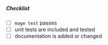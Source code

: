 <!--
Thank you for your pull request. Please provide a description above and review
the requirements below.

Bug fixes and new features should include unit tests.

Contributors guide: https://github.com/cseeger-epages/mail2most/blob/master/CONTRIBUTING.md
-->

##### Checklist
<!-- Remove items that do not apply. For completed items, change [ ] to [x]. -->

- [ ] `mage test` passes
- [ ] unit tests are included and tested
- [ ] documentation is added or changed

